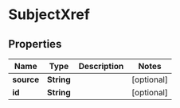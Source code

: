 
# SubjectXref

## Properties
Name | Type | Description | Notes
------------ | ------------- | ------------- | -------------
**source** | **String** |  |  [optional]
**id** | **String** |  |  [optional]



